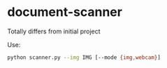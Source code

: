 # document-scanner

Totally differs from initial project

Use:

```sh
python scanner.py --img IMG [--mode {img,webcam}]
```
